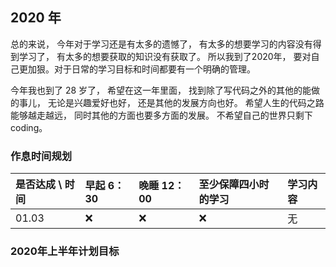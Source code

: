 ## 2020 年

总的来说， 今年对于学习还是有太多的遗憾了， 有太多的想要学习的内容没有得到学习了， 有太多的想要获取的知识没有获取了。 
所以我到了2020年， 要对自己更加狠。对于日常的学习目标和时间都要有一个明确的管理。

今年我也到了 28 岁了， 希望在这一年里面， 找到除了写代码之外的其他的能做的事儿， 无论是兴趣爱好也好， 还是其他的发展方向也好。
希望人生的代码之路能够越走越远， 同时其他的方面也要多方面的发展。 不希望自己的世界只剩下coding。


### 作息时间规划

是否达成 \ 时间   | 早起 6：30 | 晚睡 12：00 | 至少保障四小时的学习 | 学习内容
:-              | :-        | :-            | :-                | :-                      
01.03           | :x:       | :x:           | :x:               | 无


### 2020年上半年计划目标

